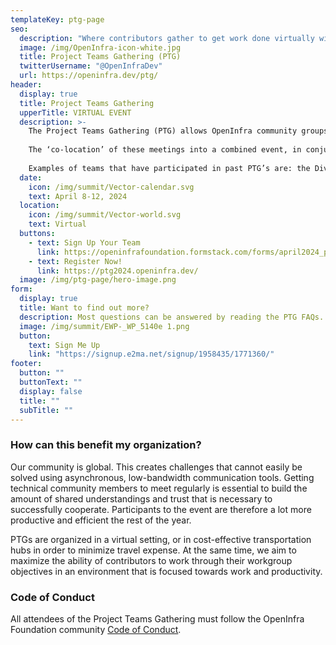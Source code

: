 ```yaml
---
templateKey: ptg-page
seo:
  description: "Where contributors gather to get work done virtually within OpenInfra Foundation-supported open source projects."
  image: /img/OpenInfra-icon-white.jpg
  title: Project Teams Gathering (PTG)
  twitterUsername: "@OpenInfraDev"
  url: https://openinfra.dev/ptg/
header:
  display: true
  title: Project Teams Gathering
  upperTitle: VIRTUAL EVENT
  description: >-
    The Project Teams Gathering (PTG) allows OpenInfra community groups (and adjacent open source community project teams) working on open source projects to meet virtually, exchange ideas and get work done in a productive, low-key setting. Discussions might include items like: priority setting for the upcoming months, assigning work items, iterating quickly on solutions for complex problems, or making fast progress on critical issues. Since teams decide their own schedule and agendas for their meetings, the PTG is able to fit each team’s needs and facilitate cross community and cross team collaboration.<br/>
    
    The ‘co-location’ of these meetings into a combined event, in conjunction with  the dynamic scheduling and transparency of topics being discussed per team, enables open collaboration for our open communities to discuss any specific topic (open design & open development).<br/>
    
    Examples of teams that have participated in past PTG’s are: the Diversity & Inclusion Working Group, Kata Containers, Confidential Containers, OpenDev, the Computing Force Network, OpenStack Operators, Nova, Ironic, Cinder, StarlingX and many others! Whether your team is focused on a general theme in open infrastructure or a particular repo or service, there is space for your open source community.
  date:
    icon: /img/summit/Vector-calendar.svg
    text: April 8-12, 2024
  location:
    icon: /img/summit/Vector-world.svg
    text: Virtual
  buttons:
    - text: Sign Up Your Team
      link: https://openinfrafoundation.formstack.com/forms/april2024_ptg_survey
    - text: Register Now!
      link: https://ptg2024.openinfra.dev/
  image: /img/ptg-page/hero-image.png
form:
  display: true
  title: Want to find out more?
  description: Most questions can be answered by reading the PTG FAQs. Still more questions? Email ptg@openinfra.dev  or subscribe to our newsletter to be kept up to date with the latest about Project Teams Gathering.
  image: /img/summit/EWP-_WP_5140e 1.png
  button:
    text: Sign Me Up
    link: "https://signup.e2ma.net/signup/1958435/1771360/"
footer:
  button: ""
  buttonText: ""
  display: false
  title: ""
  subTitle: ""
---
```


### How can this benefit my organization?

Our community is global. This creates challenges that cannot easily be solved using asynchronous, low-bandwidth communication tools. Getting technical community members to meet regularly is essential to build the amount of shared understandings and trust that is necessary to successfully cooperate. Participants to the event are therefore a lot more productive and efficient the rest of the year.

PTGs are organized in a virtual setting, or in cost-effective transportation hubs in order to minimize travel expense. At the same time, we aim to maximize the ability of contributors to work through their workgroup objectives in an environment that is focused towards work and productivity.

### Code of Conduct

All attendees of the Project Teams Gathering must follow the OpenInfra Foundation community [Code of Conduct](/legal/code-of-conduct).

